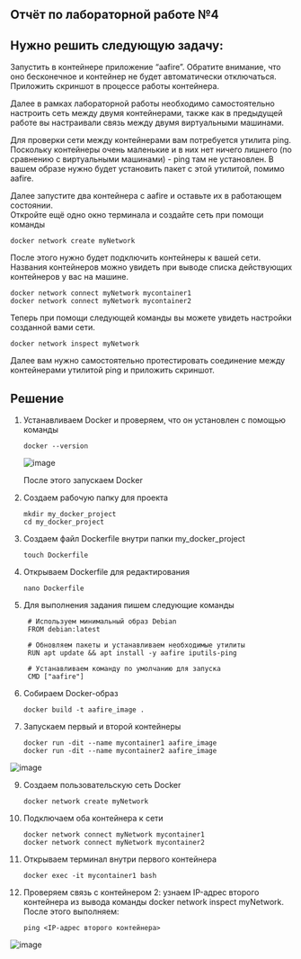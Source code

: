## Отчёт по лабораторной работе №4

## Нужно решить следующую задачу:

Запустить в контейнере приложение “aafire”. Обратите внимание, что оно бесконечное и контейнер не будет автоматически отключаться.  
Приложить скриншот в процессе работы контейнера.  

Далее в рамках лабораторной работы необходимо самостоятельно настроить сеть между двумя контейнерами, также как в предыдущей работе вы настраивали связь между двумя виртуальными машинами.  

Для проверки сети между контейнерами вам потребуется утилита ping. Поскольку контейнеры очень маленькие и в них нет ничего лишнего (по сравнению с виртуальными машинами) - ping там не установлен. В вашем образе нужно будет установить пакет с этой утилитой, помимо aafire.  

Далее запустите два контейнера с aafire и оставьте их в работающем состоянии.  
Откройте ещё одно окно терминала и создайте сеть при помощи команды 
```
docker network create myNetwork
```
После этого нужно будет подключить контейнеры к вашей сети. Названия контейнеров можно увидеть при выводе списка действующих контейнеров у вас на машине.
```
docker network connect myNetwork mycontainer1
docker network connect myNetwork mycontainer2
```
Теперь при помощи следующей команды вы можете увидеть настройки созданной вами сети.
```
docker network inspect myNetwork
```
Далее вам нужно самостоятельно протестировать соединение между контейнерами утилитой ping и приложить скриншот.

## Решение

1. Устанавливаем Docker и проверяем, что он установлен с помощью команды
   
   ```
   docker --version
   ```
   ![image](https://github.com/user-attachments/assets/b9d5bf56-8f5d-4d98-b04b-98dacefb1a75)

   После этого запускаем Docker
   
3. Создаем рабочую папку для проекта

   ```
   mkdir my_docker_project
   cd my_docker_project
   ```
   
4. Создаем файл Dockerfile внутри папки my_docker_project

   ```
   touch Dockerfile
   ```
   
5. Открываем Dockerfile для редактирования

   ```
   nano Dockerfile
   ```
   
6. Для выполнения задания пишем следующие команды

   ```
    # Используем минимальный образ Debian
    FROM debian:latest

    # Обновляем пакеты и устанавливаем необходимые утилиты
    RUN apt update && apt install -y aafire iputils-ping

    # Устанавливаем команду по умолчанию для запуска
    CMD ["aafire"]
   ```
   
7. Собираем Docker-образ

   ```
   docker build -t aafire_image .
   ```
   
8. Запускаем первый и второй контейнеры

   ```
   docker run -dit --name mycontainer1 aafire_image
   docker run -dit --name mycontainer2 aafire_image
   ```

  ![image](https://github.com/user-attachments/assets/51cc95d4-8095-4157-8beb-b90865068d55)

9. Создаем пользовательскую сеть Docker

   ```
   docker network create myNetwork
   ```

10. Подключаем оба контейнера к сети

     ```
     docker network connect myNetwork mycontainer1
     docker network connect myNetwork mycontainer2
     ```

11. Открываем терминал внутри первого контейнера

     ```
     docker exec -it mycontainer1 bash
     ```

12. Проверяем связь с контейнером 2: узнаем IP-адрес второго контейнера из вывода команды docker network inspect myNetwork. После этого выполняем:

     ```
     ping <IP-адрес второго контейнера>
     ```

  ![image](https://github.com/user-attachments/assets/a6c615c3-33cf-4eed-8049-c64f88beeedb)

    



